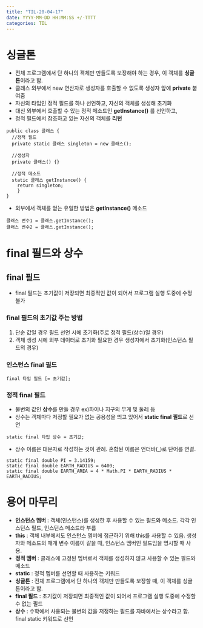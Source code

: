 ```yaml
---
title: "TIL-20-04-17"
date: YYYY-MM-DD HH:MM:SS +/-TTTT
categories: TIL
---
```


# 싱글톤
* 전체 프로그램에서 단 하나의 객체만 만들도록 보장해야 하는 경우, 이 객체를 **싱글톤**이라고 함.
* 클래스 외부에서 new 연산자로 생성자를 호출할 수 없도록 생성자 앞에 **private** 붙여줌
* 자신의 타입인 정적 필드를 하나 선언하고, 자신의 객체를 생성해 초기화
* 대신 외부에서 호출할 수 있는 정적 메소드인 **getInstance()** 를 선언하고,
* 정적 필드에서 참조하고 있는 자신의 객체를 **리턴**

```
public class 클래스 {
  //정적 필드
  private static 클래스 singleton = new 클래스();
  
  //생성자
  private 클래스() {}
  
  //정적 메소드
  static 클래스 getInstance() {
    return singleton;
    }
} 
```

* 외부에서 객체를 얻는 유일한 방법은 **getInstance()** 메소드

```
클래스 변수1 = 클래스.getInstance();
클래스 변수2 = 클래스.getInstance();
```

# final 필드와 상수
## final 필드
* final 필드는 초기값이 저장되면 최종적인 값이 되어서 프로그램 실행 도중에 수정 불가
### final 필드의 초기값 주는 방법
1) 단순 값일 경우 필드 선언 시에 초기화(주로 정적 필드(상수)일 경우)
2) 객체 생성 시에 외부 데이터로 초기화 필요한 경우 생성자에서 초기화(인스턴스 필드의 경우)

### 인스턴스 final 필드

```
final 타입 필드 [= 초기값];
```

### 정적 final 필드
* 불변의 값인 **상수**를 만들 경우 ex)파이나 지구의 무게 및 둘레 등
* 상수는 객체마다 저정할 필요가 없는 공용성을 띄고 있어서 **static final 필드**로 선언

```
static final 타입 상수 = 초기값;
```

* 상수 이름은 대문자로 작성하는 것이 관례. 혼합된 이름은 언더바(_)로 단어를 연결.

```
static final double PI = 3.14159;
static final double EARTH_RADIUS = 6400;
static final double EARTH_AREA = 4 * Math.PI * EARTH_RADIUS * EARTH_RADIUS;
```

# 용어 마무리
* **인스턴스 멤버** : 객체(인스턴스)를 생성한 후 사용할 수 있는 필드와 메소드. 각각 인스턴스 필드, 인스턴스 메소드라 부름
* **this** : 객체 내부에서도 인스턴스 멤버에 접근하기 위해 this를 사용할 수 있음. 생성자와 메소드의 매개 변수 이름이 같을 때, 인스턴스 멤버인
필드임을 명시할 때 사용.
* **정적 멤버** : 클래스에 고정된 멤버로서 객체를 생성하지 않고 사용할 수 있는 필드와 메소드
* **static** : 정적 멤버를 선언할 때 사용하는 키워드
* **싱글톤** : 전체 프로그램에서 단 하나의 객체만 만들도록 보장할 때, 이 객체를 싱글톤이라고 함.
* **final 필드** : 초기값이 저장되면 최종적인 값이 되어서 프로그램 실행 도중에 수정할 수 없는 필드
* **상수** : 수학에서 사용되는 불변의 값을 저정하는 필드를 자바에서는 상수라고 함. final static 키워드로 선언
